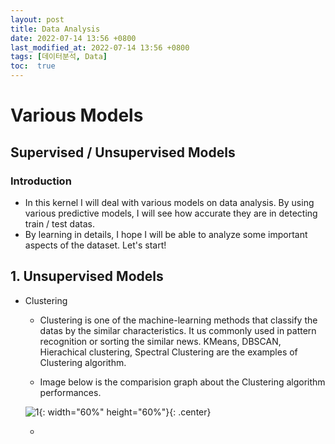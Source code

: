 ```yaml
---
layout: post
title: Data Analysis
date: 2022-07-14 13:56 +0800
last_modified_at: 2022-07-14 13:56 +0800
tags: [데이터분석, Data]
toc:  true
---
```


# Various Models

## Supervised / Unsupervised Models

### Introduction
- In this kernel I will deal with various models on data analysis. By using various predictive models, I will see how accurate they are in detecting train / test datas. 
- By learning in details, I hope I will be able to analyze some important aspects of the dataset. Let's start!

## 1. Unsupervised Models
- Clustering
    - Clustering is one of the machine-learning methods that classify the datas by the similar characteristics. It us commonly used in pattern recognition or sorting the similar news. KMeans, DBSCAN, Hierachical clustering, Spectral Clustering are the examples of Clustering algorithm. 

    - Image below is the comparision graph about the Clustering algorithm performances.

    ![1](https://user-images.githubusercontent.com/90083517/178922264-9d0a2307-8f6f-44c6-9092-b44d69e160e1.png){: width="60%" height="60%"}{: .center}

    - 